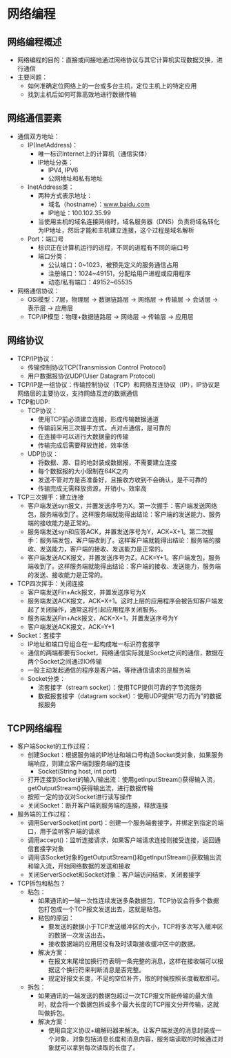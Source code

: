 # 网络编程

## 网络编程概述

  - 网络编程的目的：直接或间接地通过网络协议与其它计算机实现数据交换，进行通信
  - 主要问题：
    - 如何准确定位网络上的一台或多台主机，定位主机上的特定应用
    - 找到主机后如何可靠高效地进行数据传输

## 网络通信要素

  - 通信双方地址：
    - IP(InetAddress)：
      - 唯一标识Internet上的计算机（通信实体）
      - IP地址分类：
        - IPV4, IPV6
        - 公网地址和私有地址
    - InetAddress类：
      - 两种方式表示地址：
        - 域名（hostname）：www.baidu.com
        - IP地址：100.102.35.99
      - 当使用主机的域名连接网络时，域名服务器（DNS）负责将域名转化为IP地址，然后才能和主机建立连接，这个过程是域名解析
    - Port：端口号
      - 标识正在计算机运行的进程，不同的进程有不同的端口号
      - 端口分类：
        - 公认端口：0~1023，被预先定义的服务通信占用
        - 注册端口：1024~49151，分配给用户进程或应用程序
        - 动态/私有端口：49152~65535
  - 网络通信协议：
    - OSI模型：7层，物理层 -> 数据链路层 -> 网络层 -> 传输层 -> 会话层 -> 表示层 -> 应用层
    - TCP/IP模型：物理+数据链路层 -> 网络层 -> 传输层 -> 应用层

## 网络协议

  - TCP/IP协议：
    - 传输控制协议TCP(Transmission Control Protocol)
    - 用户数据报协议UDP(User Datagram Protocol)
  - TCP/IP是一组协议：传输控制协议（TCP）和网络互连协议（IP），IP协议是网络层的主要协议，支持网络互连的数据通信
  - TCP和UDP:
    - TCP协议：
      - 使用TCP前必须建立连接，形成传输数据通道
      - 传输前采用三次握手方式，点对点通信，是可靠的
      - 在连接中可以进行大数据量的传输
      - 传输完成后需要释放连接，效率低
    - UDP协议：
      - 将数据、源、目的地封装成数据报，不需要建立连接
      - 每个数据报的大小限制在64K之内
      - 发送不管对方是否准备好，且接收方收到不会确认，是不可靠的
      - 传输完成无需释放资源，开销小，效率高
  - TCP三次握手：建立连接
    - 客户端发送syn报文，并置发送序号为X。第一次握手：客户端发送网络包，服务端收到了。这样服务端就能得出结论：客户端的发送能力、服务端的接收能力是正常的。
    - 服务端发送syn和应答ACK，并置发送序号为Y，ACK=X+1。第二次握手：服务端发包，客户端收到了。这样客户端就能得出结论：服务端的接收、发送能力，客户端的接收、发送能力是正常的。
    - 客户端发送ACK报文，并置发送序号为Z，ACK=Y+1。客户端发包，服务端收到了。这样服务端就能得出结论：客户端的接收、发送能力，服务端的发送、接收能力是正常的。
  - TCP四次挥手：关闭连接
    - 客户端发送Fin+Ack报文，并置发送序号为X
    - 服务端发送ACK报文，ACK=X+1。这时上层的应用程序会被告知客户端发起了关闭操作，通常这将引起应用程序关闭服务。
    - 服务端发送Fin+Ack报文，ACK=X+1，并置发送序号为Y
    - 客户端发送ACK报文，ACK=Y+1
  - Socket：套接字
    - IP地址和端口号组合在一起构成唯一标识符套接字
    - 通信的两端都要有Socket，网络通信实际就是Socket之间的通信，数据在两个Socket之间通过IO传输
    - 一般主动发起通信的程序是客户端，等待通信请求的是服务端
    - Socket分类：
      - 流套接字（stream socket）：使用TCP提供可靠的字节流服务
      - 数据报套接字（datagram socket）：使用UDP提供“尽力而为”的数据报服务

## TCP网络编程

  - 客户端Socket的工作过程：
    - 创建Socket：根据服务端的IP地址和端口号构造Socket类对象，如果服务端响应，则建立客户端到服务端的连接
      - Socket(String host, int port)
    - 打开连接到Socket的输入/输出流：使用getInputStream()获得输入流，getOutputStream()获得输出流，进行数据传输
    - 按照一定的协议对Socket进行读写操作
    - 关闭Socket：断开客户端到服务端的连接，释放连接
  - 服务端的工作过程：
    - 调用ServerSocket(int port)：创建一个服务端套接字，并绑定到指定的端口，用于监听客户端的请求
    - 调用accept()：监听连接请求，如果客户端请求连接则接受连接，返回通信套接字对象
    - 调用该Socket对象的getOutputStream()和getInputStream()获取输出流和输入流，开始网络数据的发送和接收
    - 关闭ServerSocket和Socket对象：客户端访问结束，关闭套接字
  - TCP拆包和粘包？
    - 粘包：
      - 如果通讯的一端一次性连续发送多条数据包，TCP协议会将多个数据包打包成一个TCP报文发送出去，这就是粘包。
      - 粘包的原因：
        - 要发送的数据小于TCP发送缓冲区的大小，TCP将多次写入缓冲区的数据一次发送出去。
        - 接收数据端的应用层没有及时读取接收缓冲区中的数据。
      - 解决方案：
        - 在报文末尾增加换行符表明一条完整的消息，这样在接收端可以根据这个换行符来判断消息是否完整。
        - 规定好报文长度，不足的空位补齐，取的时候按照长度截取即可。
    - 拆包：
      - 如果通讯的一端发送的数据包超过一次TCP报文所能传输的最大值时，就会将一个数据包拆成多个最大长度的TCP报文分开传输，这就叫做拆包。
      - 解决方案：
        - 使用自定义协议+编解码器来解决。让客户端发送的消息封装成一个对象，对象包括消息长度和消息内容，服务端读取的时候通过对象就可以拿到每次读取的长度了。

